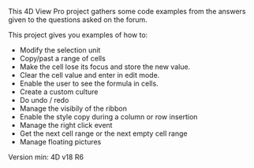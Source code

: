 This 4D View Pro project gathers some code examples from the answers given to the questions asked on the forum.

This project gives you examples of how to:
* Modify the selection unit
* Copy/past a range of cells
* Make the cell lose its focus and store the new value.
* Clear the cell value and enter in edit mode.
* Enable the user to see the formula in cells.
* Create a custom culture
* Do undo / redo 
* Manage the visibily of the ribbon
* Enable the style copy during a column or row insertion
* Manage the right click event
* Get the next cell range or the next empty cell range
* Manage floating pictures

Version min: 4D v18 R6